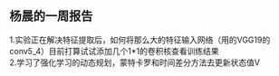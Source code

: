 杨晨的一周报告
--------
1.实验正在解决特征提取后，如何将那么大的特征输入网络（用的VGG19的conv5_4）目前打算试试添加几个1*1的卷积核查看训练结果  
2.学习了强化学习的动态规划，蒙特卡罗和时间差分方法去更新状态值V
